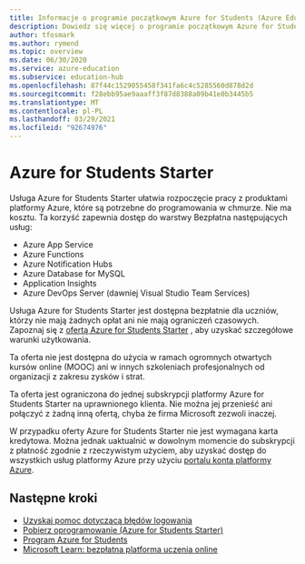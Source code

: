 ```yaml
---
title: Informacje o programie początkowym Azure for Students (Azure Education Hub)
description: Dowiedz się więcej o programie początkowym Azure for Students.
author: tfosmark
ms.author: rymend
ms.topic: overview
ms.date: 06/30/2020
ms.service: azure-education
ms.subservice: education-hub
ms.openlocfilehash: 87f44c1529055458f341fa6c4c5285560d878d2d
ms.sourcegitcommit: f28ebb95ae9aaaff3f87d8388a09b41e0b3445b5
ms.translationtype: MT
ms.contentlocale: pl-PL
ms.lasthandoff: 03/29/2021
ms.locfileid: "92674976"
---
```

# <a name="azure-for-students-starter"></a>Azure for Students Starter

Usługa Azure for Students Starter ułatwia rozpoczęcie pracy z produktami platformy Azure, które są potrzebne do programowania w chmurze. Nie ma kosztu. Ta korzyść zapewnia dostęp do warstwy Bezpłatna następujących usług:

- Azure App Service
- Azure Functions
- Azure Notification Hubs
- Azure Database for MySQL
- Application Insights
- Azure DevOps Server (dawniej Visual Studio Team Services)

Usługa Azure for Students Starter jest dostępna bezpłatnie dla uczniów, którzy nie mają żadnych opłat ani nie mają ograniczeń czasowych. Zapoznaj się z [ofertą Azure for Students Starter](https://azure.microsoft.com/offers/ms-azr-0144p/) , aby uzyskać szczegółowe warunki użytkowania.

Ta oferta nie jest dostępna do użycia w ramach ogromnych otwartych kursów online (MOOC) ani w innych szkoleniach profesjonalnych od organizacji z zakresu zysków i strat.

Ta oferta jest ograniczona do jednej subskrypcji platformy Azure for Students Starter na uprawnionego klienta. Nie można jej przenieść ani połączyć z żadną inną ofertą, chyba że firma Microsoft zezwoli inaczej.

W przypadku oferty Azure for Students Starter nie jest wymagana karta kredytowa. Można jednak uaktualnić w dowolnym momencie do subskrypcji z płatność zgodnie z rzeczywistym użyciem, aby uzyskać dostęp do wszystkich usług platformy Azure przy użyciu [portalu konta platformy Azure](https://account.azure.com/).

## <a name="next-steps"></a>Następne kroki
- [Uzyskaj pomoc dotyczącą błędów logowania](troubleshoot-login.md)
- [Pobierz oprogramowanie (Azure for Students Starter)](download-software.md)
- [Program Azure for Students](azure-students-program.md)
- [Microsoft Learn: bezpłatna platforma uczenia online](/learn/)
